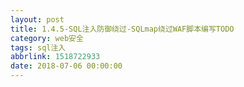 ```yaml
---
layout: post
title: 1.4.5-SQL注入防御绕过-SQLmap绕过WAF脚本编写TODO
category: web安全
tags: sql注入
abbrlink: 1518722933
date: 2018-07-06 00:00:00
---
```

